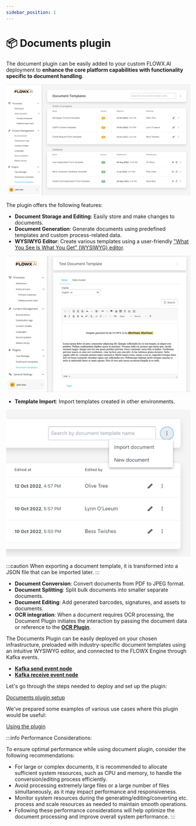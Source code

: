 ```yaml
---
sidebar_position: 1
---
```


# 📦 Documents plugin

The document plugin can be easily added to your custom FLOWX.AI deployment to **enhance the core platform capabilities with functionality specific to document handling**.

![](../../../img/doc_plugin_general.png)

The plugin offers the following features:

* **Document Storage and Editing**: Easily store and make changes to documents.
* **Document Generation**: Generate documents using predefined templates and custom process-related data.
* **WYSIWYG Editor**: Create various templates using a user-friendly ["What You See Is What You Get" (WYSIWYG) editor](../../wysiwyg.md).

![](../../../img/doc_plugin_wysiwyg.png)
    
* **Template Import**: Import templates created in other environments.

![](../../../img/doc_plugin_create_import.png)

:::caution
When exporting a document template, it is transformed into a JSON file that can be imported later.
:::

* **Document Conversion**: Convert documents from PDF to JPEG format.
* **Document Splitting**: Split bulk documents into smaller separate documents.
* **Document Editing**: Add generated barcodes, signatures, and assets to documents.
* **OCR integration**: When a document requires OCR processing, the Document Plugin initiates the interaction by passing the document data or reference to the [**OCR Plugin**](../ocr-plugin.md).

The Documents Plugin can be easily deployed on your chosen infrastructure, preloaded with industry-specific document templates using an intuitive WYSIWYG editor, and connected to the FLOWX Engine through Kafka events.

* [<u>**Kafka send event node**</u>](../../../../building-blocks/node/message-send-received-task-node.md#message-send-task)
* [<u>**Kafka receive event node**</u>](../../../../building-blocks/node/message-send-received-task-node.md#message-receive-task)

Let's go through the steps needed to deploy and set up the plugin:

[Documents plugin setup](../../plugins-setup-guide/documents-plugin-setup/documents-plugin-setup.md)

We've prepared some examples of various use cases where this plugin would be useful:

[Using the plugin](./using-documents-plugin/using-documents-plugin.md)


:::info Performance Considerations:

To ensure optimal performance while using document plugin, consider the following recommendations:

* For large or complex documents, it is recommended to allocate sufficient system resources, such as CPU and memory, to handle the conversion/editing process efficiently.
* Avoid processing extremely large files or a large number of files simultaneously, as it may impact performance and responsiveness.
* Monitor system resources during the generating/editing/converting etc. process and scale resources as needed to maintain smooth operations.
* Following these performance considerations will help optimize the document processing and improve overall system performance.
:::